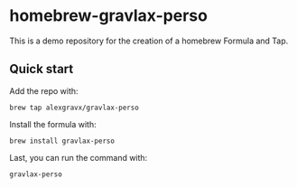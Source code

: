 # homebrew-gravlax-perso

This is a demo repository for the creation of a homebrew Formula and Tap.

## Quick start

Add the repo with:
```
brew tap alexgravx/gravlax-perso
```
Install the formula with:
```
brew install gravlax-perso
```
Last, you can run the command with:
```
gravlax-perso
```
